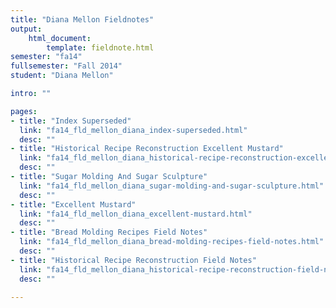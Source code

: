 ```yaml
---
title: "Diana Mellon Fieldnotes"
output:
    html_document:
        template: fieldnote.html
semester: "fa14"
fullsemester: "Fall 2014"
student: "Diana Mellon"

intro: ""

pages:
- title: "Index Superseded"
  link: "fa14_fld_mellon_diana_index-superseded.html"
  desc: ""
- title: "Historical Recipe Reconstruction Excellent Mustard"
  link: "fa14_fld_mellon_diana_historical-recipe-reconstruction-excellent-mustard.html"
  desc: ""
- title: "Sugar Molding And Sugar Sculpture"
  link: "fa14_fld_mellon_diana_sugar-molding-and-sugar-sculpture.html"
  desc: ""
- title: "Excellent Mustard"
  link: "fa14_fld_mellon_diana_excellent-mustard.html"
  desc: ""
- title: "Bread Molding Recipes Field Notes"
  link: "fa14_fld_mellon_diana_bread-molding-recipes-field-notes.html"
  desc: ""
- title: "Historical Recipe Reconstruction Field Notes"
  link: "fa14_fld_mellon_diana_historical-recipe-reconstruction-field-notes.html"
  desc: ""

---
```

